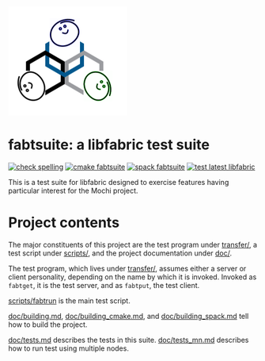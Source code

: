 ![logo](fabtsuite_logo.png) 
# fabtsuite: a libfabric test suite
[![check spelling](https://github.com/mercury-hpc/fabtsuite/actions/workflows/spell.yml/badge.svg)](https://github.com/mercury-hpc/fabtsuite/actions/workflows/spell.yml)
[![cmake fabtsuite](https://github.com/mercury-hpc/fabtsuite/actions/workflows/cmake.yml/badge.svg)](https://github.com/mercury-hpc/fabtsuite/actions/workflows/cmake.yml)
[![spack fabtsuite](https://github.com/mercury-hpc/fabtsuite/actions/workflows/spack.yml/badge.svg)](https://github.com/mercury-hpc/fabtsuite/actions/workflows/spack.yml)
[![test latest libfabric](https://github.com/mercury-hpc/fabtsuite/actions/workflows/fabric.yml/badge.svg)](https://github.com/mercury-hpc/fabtsuite/actions/workflows/fabric.yml)

This is a test suite for libfabric designed to exercise features
having particular interest for the Mochi project.

# Project contents

The major constituents of this project are the test program under
[transfer/](transfer/), a test script under [scripts/](scripts/), and the project documentation
under [doc/](doc/).

The test program, which lives under [transfer/](transfer/), assumes either
a server or client personality, depending on the name by which
it is invoked.  Invoked as `fabtget`, it is the test server, and as `fabtput`,
the test client.

[scripts/fabtrun](scripts/fabtrun) is the main test script.

[doc/building.md](doc/building.md), 
[doc/building_cmake.md](doc/building_cmake.md), 
and [doc/building_spack.md](doc/building_spack.md)
tell how to build the project.

[doc/tests.md](doc/tests.md) describes the tests in this suite.
[doc/tests_mn.md](doc/tests_mn.md) describes how to run test using multiple nodes.
